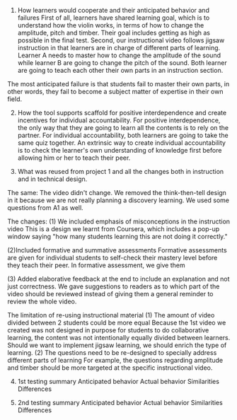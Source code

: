 1. How learners would cooperate and their anticipated behavior and failures
First of all, learners have shared learning goal, which is to understand how the violin works, in terms of how to change the amplitude, pitch and timber. Their goal includes getting as high as possible in the final test. 
Second, our instructional video follows jigsaw instruction in that learners are in charge of different parts of learning. Learner A needs to master how to change the amplitude of the sound while learner B are going to change the pitch of the sound. Both learner are going to teach each other their own parts in an instruction section.

The most anticipated failure is that students fail to master their own parts, in other words, they fail to become a subject matter of expertise in their own field. 

2. How the tool supports scaffold for positive interdependence and create incentives for individual accountability.
For positive interdependence, the only way that they are going to learn all the contents is to rely on the partner. For individual accountability, both learners are going to take the same quiz together. An extrinsic way to create individual accountability is to check the learner's own understanding of knowledge first before allowing him or her to teach their peer.


3. What was reused from project 1 and all the changes both in instruction and in technical design. 

The same:
The video didn't change. We removed the think-then-tell design in it because we are not really planning a discovery learning. We used some questions from A1 as well. 

The changes:
(1) We included emphasis of misconceptions in the instruction video
This is a design we learnt from Coursera, which includes a pop-up window saying "how many students learning this are not doing it correctly."

(2)Included formative and summative assessments
Formative assessments are given for individual students to self-check their mastery level before they teach their peer. In formative assessment, we give them 

(3) Added elaborative feedback at the end to include an explanation and not just correctness. We gave suggestions to readers as to which part of the video should be reviewed instead of giving them a general reminder to review the whole video. 

The limitation of re-using instructional material 
(1) The amount of video divided between 2 students could be more equal
Because the 1st video we created was not designed in purpose for students to do collaborative learning, the content was not intentionally equally divided between learners. Should we want to implement jigsaw learning, we should enrich the type of learning. 
(2) The questions need to be re-designed to specially address different parts of learning
For example, the questions regarding amplitude and timber should be more targeted at the specific instructional video. 


4. 1st testing summary 
Anticipated behavior
Actual behavior
Similarities 
Differences


5. 2nd testing summary
Anticipated behavior
Actual behavior
Similarities 
Differences
